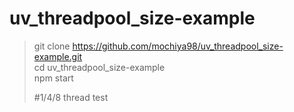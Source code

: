 # uv_threadpool_size-example
> git clone https://github.com/mochiya98/uv_threadpool_size-example.git  
> cd uv_threadpool_size-example  
> npm start  
>   
> #1/4/8 thread test  
